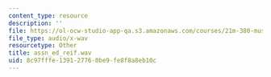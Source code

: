 ```yaml
---
content_type: resource
description: ''
file: https://ol-ocw-studio-app-qa.s3.amazonaws.com/courses/21m-380-music-and-technology-sound-design-spring-2016/8c97fffe139127760be9fe8f8a8eb10c_assn_ed_reif.wav
file_type: audio/x-wav
resourcetype: Other
title: assn_ed_reif.wav
uid: 8c97fffe-1391-2776-0be9-fe8f8a8eb10c
---
```

